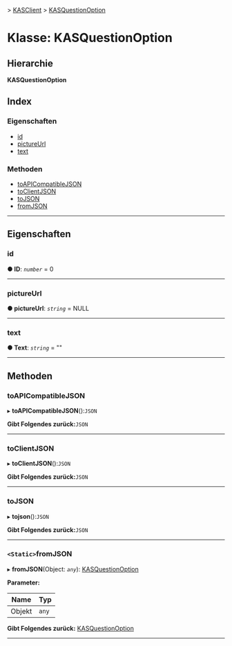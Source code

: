 [](../README.md) > [KASClient](../modules/kasclient.md) > [KASQuestionOption](../classes/kasclient.kasquestionoption.md)

# <a name="class-kasquestionoption"></a>Klasse: KASQuestionOption

## <a name="hierarchy"></a>Hierarchie

**KASQuestionOption**

## <a name="index"></a>Index 

### <a name="properties"></a>Eigenschaften

* [id](kasclient.kasquestionoption.md#id)
* [pictureUrl](kasclient.kasquestionoption.md#pictureurl)
* [text](kasclient.kasquestionoption.md#text)
### <a name="methods"></a>Methoden

* [toAPICompatibleJSON](kasclient.kasquestionoption.md#toapicompatiblejson)
* [toClientJSON](kasclient.kasquestionoption.md#toclientjson)
* [toJSON](kasclient.kasquestionoption.md#tojson)
* [fromJSON](kasclient.kasquestionoption.md#fromjson)

---

## <a name="properties"></a>Eigenschaften

<a id="id"></a>

###  <a name="id"></a>id

**● ID**: *`number`* = 0

___

<a id="pictureurl"></a>

###  <a name="pictureurl"></a>pictureUrl

**● pictureUrl**: *`string`* = NULL

___

<a id="text"></a>

###  <a name="text"></a>text

**● Text**: *`string`* = ""

___

## <a name="methods"></a>Methoden

<a id="toapicompatiblejson"></a>

###  <a name="toapicompatiblejson"></a>toAPICompatibleJSON

▸ **toAPICompatibleJSON**():`JSON`

**Gibt Folgendes zurück:**`JSON`

___

<a id="toclientjson"></a>

###  <a name="toclientjson"></a>toClientJSON

▸ **toClientJSON**():`JSON`

**Gibt Folgendes zurück:**`JSON`

___

<a id="tojson"></a>

###  <a name="tojson"></a>toJSON

▸ **tojson**():`JSON`

**Gibt Folgendes zurück:**`JSON`

___

<a id="fromjson"></a>

### <a name="static-fromjson"></a>`<Static>`fromJSON

▸ **fromJSON**(Object: *`any`*): [KASQuestionOption](kasclient.kasquestionoption.md)

**Parameter:**

| Name | Typ |
| ------ | ------ |
| Objekt | `any` |

**Gibt Folgendes zurück:** [KASQuestionOption](kasclient.kasquestionoption.md)

___

